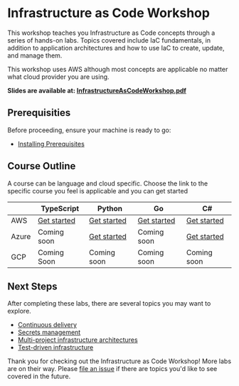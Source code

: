 # Infrastructure as Code Workshop

This workshop teaches you Infrastructure as Code concepts through a series of hands-on labs. Topics covered include IaC fundamentals, in addition to application architectures and how to use IaC to create, update, and manage them.

This workshop uses AWS although most concepts are applicable no matter what cloud provider you are using.

**Slides are available at: [InfrastructureAsCodeWorkshop.pdf](./slides/InfrastructureAsCodeWorkshop.pdf)**

## Prerequisities

Before proceeding, ensure your machine is ready to go:

* [Installing Prerequisites](./00-installing-prerequisites.md)

## Course Outline

A course can be language and cloud specific. Choose the link to the specific course you feel is applicable and you can get started

|            | TypeScript            | Python                   | Go                       | C#                       | 
| ------     | -------               | -------                  | -------                  | -------                  |
| AWS        |   [Get started][1]    |   [Get started][2]       |   [Get started][4]       |   [Get started][5]       |
| Azure      |   Coming soon         |   [Get started][6]           |   Coming soon            |   [Get started][3]       |
| GCP        |   Coming Soon         |   Coming soon            |   Coming soon            |   Coming soon            |

## Next Steps

After completing these labs, there are several topics you may want to explore.

* [Continuous delivery](https://www.pulumi.com/docs/guides/continuous-delivery/)
* [Secrets management](https://www.pulumi.com/blog/managing-secrets-with-pulumi/)
* [Multi-project infrastructure architectures](https://www.pulumi.com/blog/architect-aws-application-infra-with-pulumi-stack-references/)
* [Test-driven infrastructure](https://www.pulumi.com/blog/unit-testing-infrastructure-in-nodejs-and-mocha/)

Thank you for checking out the Infrastructure as Code Workshop! More labs are on their way. Please [file an issue](https://github.com/pulumi/infrastructure-as-code-workshop/issues/new) if there are topics you'd like to see covered in the future.

[1]: ./labs/aws/typescript/README.md
[2]: ./labs/aws/python/README.md
[3]: ./labs/azure/csharp/README.md
[4]: ./labs/aws/go/README.md
[5]: ./labs/aws/csharp/README.md
[6]: ./labs/azure/python/README.md